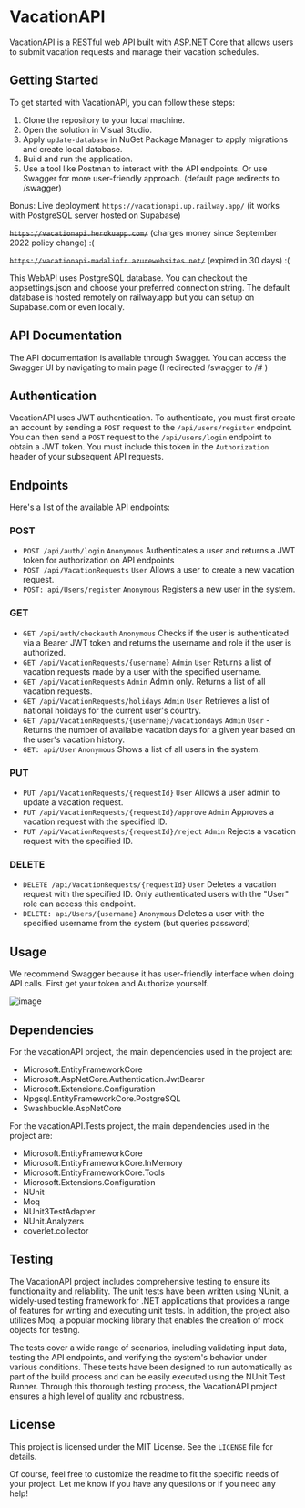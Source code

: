 # VacationAPI

VacationAPI is a RESTful web API built with ASP.NET Core that allows users to submit vacation requests and manage their vacation schedules.

## Getting Started

To get started with VacationAPI, you can follow these steps:

1. Clone the repository to your local machine.
2. Open the solution in Visual Studio.
3. Apply `update-database` in NuGet Package Manager to apply migrations and create local database.  
4. Build and run the application.
5. Use a tool like Postman to interact with the API endpoints. Or use Swagger for more user-friendly approach. (default page redirects to /swagger)

Bonus: Live deployment `https://vacationapi.up.railway.app/` (it works with PostgreSQL server hosted on Supabase)

~~`https://vacationapi.herokuapp.com/`~~ (charges money since September 2022 policy change) :(

~~`https://vacationapi-madalinfr.azurewebsites.net/`~~ (expired in 30 days) :(

This WebAPI uses PostgreSQL database. You can checkout the appsettings.json and choose your preferred connection string. The default database is hosted remotely on railway.app but you can setup on Supabase.com or even locally.


## API Documentation

The API documentation is available through Swagger. You can access the Swagger UI by navigating to main page (I redirected /swagger to /# )

## Authentication

VacationAPI uses JWT authentication. To authenticate, you must first create an account by sending a `POST` request to the `/api/users/register` endpoint. You can then send a `POST` request to the `/api/users/login` endpoint to obtain a JWT token. You must include this token in the `Authorization` header of your subsequent API requests.

## Endpoints

Here's a list of the available API endpoints:


### POST

- `POST /api/auth/login` `Anonymous`    Authenticates a user and returns a JWT token for authorization on API endpoints 
- `POST /api/VacationRequests` `User`  Allows a user to create a new vacation request.
- `POST: api/Users/register` `Anonymous` Registers a new user in the system.

### GET

- `GET /api/auth/checkauth` `Anonymous`  Checks if the user is authenticated via a Bearer JWT token and returns the username and role if the user is authorized.
- `GET /api/VacationRequests/{username}` `Admin` `User` Returns a list of vacation requests made by a user with the specified username.
- `GET /api/VacationRequests` `Admin` Admin only. Returns a list of all vacation requests.
- `GET /api/VacationRequests/holidays` `Admin` `User`  Retrieves a list of national holidays for the current user's country.
- `GET /api/VacationRequests/{username}/vacationdays` `Admin` `User` - Returns the number of available vacation days for a given year based on the user's vacation history.
- `GET: api/User` `Anonymous` Shows a list of all users in the system.



### PUT

- `PUT /api/VacationRequests/{requestId}` `User`  Allows a user admin to update a vacation request.
- `PUT /api/VacationRequests/{requestId}/approve` `Admin` Approves a vacation request with the specified ID.
- `PUT /api/VacationRequests/{requestId}/reject` `Admin` Rejects a vacation request with the specified ID.

### DELETE

- `DELETE /api/VacationRequests/{requestId}` `User` Deletes a vacation request with the specified ID. Only authenticated users with the "User" role can access this endpoint.
- `DELETE: api/Users/{username}` `Anonymous`  Deletes a user with the specified username from the system (but queries password)


## Usage

We recommend Swagger because it has user-friendly interface when doing API calls. First get your token and Authorize yourself.


![image](https://user-images.githubusercontent.com/19687103/225907519-99329d24-485c-47a0-abf8-22c3fd66213b.png)



## Dependencies

For the vacationAPI project, the main dependencies used in the project are:

- Microsoft.EntityFrameworkCore
- Microsoft.AspNetCore.Authentication.JwtBearer
- Microsoft.Extensions.Configuration
- Npgsql.EntityFrameworkCore.PostgreSQL
- Swashbuckle.AspNetCore

For the vacationAPI.Tests project, the main dependencies used in the project are:

- Microsoft.EntityFrameworkCore
- Microsoft.EntityFrameworkCore.InMemory
- Microsoft.EntityFrameworkCore.Tools
- Microsoft.Extensions.Configuration
- NUnit
- Moq
- NUnit3TestAdapter
- NUnit.Analyzers
- coverlet.collector


## Testing

The VacationAPI project includes comprehensive testing to ensure its functionality and reliability. The unit tests have been written using NUnit, a widely-used testing framework for .NET applications that provides a range of features for writing and executing unit tests. In addition, the project also utilizes Moq, a popular mocking library that enables the creation of mock objects for testing.

The tests cover a wide range of scenarios, including validating input data, testing the API endpoints, and verifying the system's behavior under various conditions. These tests have been designed to run automatically as part of the build process and can be easily executed using the NUnit Test Runner. Through this thorough testing process, the VacationAPI project ensures a high level of quality and robustness.


## License

This project is licensed under the MIT License. See the `LICENSE` file for details.

Of course, feel free to customize the readme to fit the specific needs of your project. Let me know if you have any questions or if you need any help!
